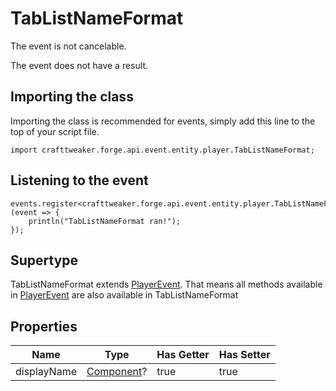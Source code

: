 # TabListNameFormat

The event is not cancelable.

The event does not have a result.

## Importing the class

Importing the class is recommended for events, simply add this line to the top of your script file.
```zenscript
import crafttweaker.forge.api.event.entity.player.TabListNameFormat;
```


## Listening to the event

```zenscript
events.register<crafttweaker.forge.api.event.entity.player.TabListNameFormat>(event => {
    println("TabListNameFormat ran!");
});
```


## Supertype

TabListNameFormat extends [PlayerEvent](/forge/api/event/entity/player/PlayerEvent). That means all methods available in [PlayerEvent](/forge/api/event/entity/player/PlayerEvent) are also available in TabListNameFormat

## Properties

|    Name     |                   Type                    | Has Getter | Has Setter |
|-------------|-------------------------------------------|------------|------------|
| displayName | [Component](/vanilla/api/text/Component)? | true       | true       |


